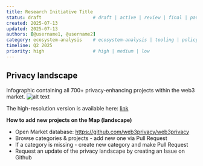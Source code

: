 ```yaml
---
title: Research Initiative Title
status: draft                   # draft | active | review | final | paused
created: 2025-07-13
updated: 2025-07-13
authors: [@username1, @username2]
category: ecosystem-analysis    # ecosystem-analysis | tooling | policy | market-research
timeline: Q2 2025
priority: high                  # high | medium | low
---
```



## Privacy landscape
Infographic containing all 700+ privacy-enhancing projects within the web3 market.
![alt text](https://github.com/web3privacy/research/blob/main/Privacy%20market/Infographics/Privacy%20x%20web3%20landscape%20(june%202024).png)

The high-resolution version is available here: [link](https://github.com/web3privacy/research/blob/main/Privacy%20market/Infographics/)

**How to add new projects on the Map (landscape)**
- Open Market database: https://github.com/web3privacy/web3privacy
- Browse categories & projects - add new one via Pull Request
- If a category is missing - create new category and make Pull Request
- Request an update of the privacy landscape by creating an Issue on Github